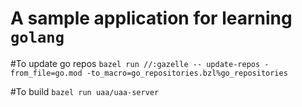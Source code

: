 
# A sample application for learning `golang`


#To update go repos
`bazel run //:gazelle -- update-repos -from_file=go.mod -to_macro=go_repositories.bzl%go_repositories`

#To build
`bazel run uaa/uaa-server`

